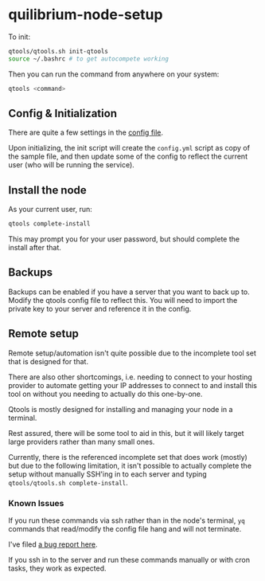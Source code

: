 # quilibrium-node-setup

To init:
```bash
qtools/qtools.sh init-qtools
source ~/.bashrc # to get autocompete working
```

Then you can run the command from anywhere on your system:
```bash
qtools <command>
```

## Config & Initialization
There are quite a few settings in the [config file](qtools/config.sample.yml).

Upon initializing, the init script will create the `config.yml` script as copy of the sample file, and then update some of the config to reflect the current user (who will be running the service).

## Install the node
As your current user, run:
```bash
qtools complete-install
```

This may prompt you for your user password, but should complete the install after that.

## Backups
Backups can be enabled if you have a server that you want to back up to.
Modify the qtools config file to reflect this.  You will need to import the private key to your server and reference it in the config.

## Remote setup
Remote setup/automation isn't quite possible due to the incomplete tool set that is designed for that.

There are also other shortcomings, i.e. needing to connect to your hosting provider to automate getting your IP addresses to connect to and install this tool on without you needing to actually do this one-by-one.

Qtools is mostly designed for installing and managing your node in a terminal.

Rest assured, there will be some tool to aid in this, but it will likely target large providers rather than many small ones.

Currently, there is the referenced incomplete set that does work (mostly) but due to the following limitation, it isn't possible to actually complete the setup without manually SSH'ing in to each server and typing `qtools/qtools.sh complete-install`.


### Known Issues
If you run these commands via ssh rather than in the node's terminal, `yq` commands that read/modify the config file hang and will not terminate.

I've filed [a bug report here](https://github.com/mikefarah/yq/issues/2103).

If you ssh in to the server and run these commands manually or with cron tasks, they work as expected.


